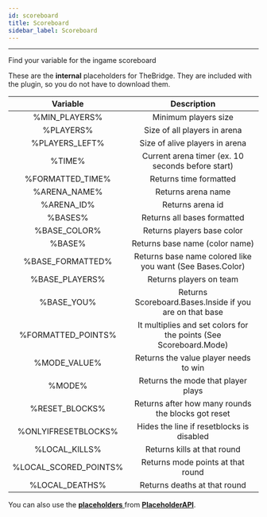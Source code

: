 ```yaml
---
id: scoreboard
title: Scoreboard
sidebar_label: Scoreboard
---
```

---
Find your variable for the ingame scoreboard

These are the **internal** placeholders for TheBridge. They are included with the plugin, so you do not have to download them.

| Variable | Description |
| :---: | :---: |
| %MIN\_PLAYERS% | Minimum players size |
| %PLAYERS% | Size of all players in arena |
| %PLAYERS\_LEFT% | Size of alive players in arena |
| %TIME% | Current arena timer \(ex. 10 seconds before start\) |
| %FORMATTED\_TIME% | Returns time formatted |
| %ARENA\_NAME% | Returns arena name |
| %ARENA\_ID% | Returns arena id |
| %BASES% | Returns all bases formatted |
| %BASE\_COLOR% | Returns players base color |
| %BASE% | Returns base name \(color name\) |
| %BASE\_FORMATTED% | Returns base name colored like you want \(See Bases.Color\) |
| %BASE\_PLAYERS% | Returns players on team |
| %BASE\_YOU% | Returns Scoreboard.Bases.Inside if you are on that base |
| %FORMATTED\_POINTS% | It multiplies and set colors for the points \(See Scoreboard.Mode\) |
| %MODE\_VALUE% | Returns the value player needs to win |
| %MODE% | Returns the mode that player plays |
| %RESET\_BLOCKS% | Returns after how many rounds the blocks got reset |
| %ONLYIFRESETBLOCKS% | Hides the line if resetblocks is disabled |
| %LOCAL\_KILLS% | Returns kills at that round |
| %LOCAL\_SCORED\_POINTS% | Returns mode points at that round |
| %LOCAL\_DEATHS% | Returns deaths at that round |

You can also use the [**placeholders** ](https://www.spigotmc.org/wiki/placeholderapi-placeholders/)from [**PlaceholderAPI**](https://www.spigotmc.org/resources/placeholderapi.6245/).

